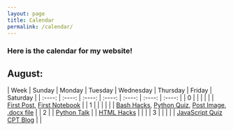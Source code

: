 ```yaml
---
layout: page
title: Calendar
permalink: /calendar/
---
```


### Here is the calendar for my website!

## August:

| Week | Sunday | Monday | Tuesday | Wednesday | Thursday | Friday | Saturday |
| :----: | :----: | :----: | :----: | :----: | :----: | :----: |
| 0 | | | | | | [First Post](https://raisinbran25.github.io/csp2/week0/2022/08/21/first-post.html), [First Notebook](https://raisinbran25.github.io/csp2/week0/2022/08/21/jupyter-notebook.html) |
| 1 | | | | | | [Bash Hacks](https://raisinbran25.github.io/csp2/week1/2022/08/28/bash-hacks.html), [Python Quiz](https://raisinbran25.github.io/csp2/week1/2022/08/28/quiz.html), [Post Image](https://raisinbran25.github.io/csp2/2022/08/28/picture.html), [.docx file](https://raisinbran25.github.io/csp2/2022/08/28/picture.html) |
| 2 | | [Python Talk](https://raisinbran25.github.io/csp2/week2/2022/08/30/python-talk.html) | | [HTML Hacks](https://raisinbran25.github.io/csp2/week2/2022/09/01/html-hack.html) | | |
| 3 | | | | | [JavaScript Quiz](https://raisinbran25.github.io/csp2/week3/2022/09/09/js-quiz.html) [CPT Blog](https://raisinbran25.github.io/csp2/week3/2022/09/09/cpt-blog.html) | |